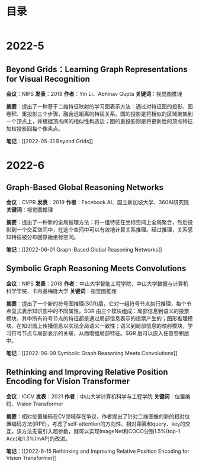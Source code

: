 # 目录
```toc
```

# 2022-5
## Beyond Grids：Learning Graph Representations for Visual Recognition
**会议**：NIPS
**发表**：2018
**作者**：Yin Li、Abhinav Gupta
**关键词**：视觉图推理

**摘要**：提出了一种基于二维特征映射的学习图表示方法：通过对特征图的投影、图卷积、重投影三个步骤，融合远距离的特征关系。图的投影是将相似的区域聚集到一个顶点上，并根据顶点间的相似性构造边；图的重投影则是将更新后的顶点特征加权投影回每个像素点。

**笔记**：[[2022-05-31 Beyond Grids]]

# 2022-6
## Graph-Based Global Reasoning Networks
**会议**：CVPR
**发表**：2019
**作者**：Facebook AI、国立新加坡大学、360AI研究院
**关键词**：视觉图推理

**摘要**：提出了一种新的全局推理方法：将一组特征在坐标空间上全局聚合，然后投影到一个交互空间中，在这个空间中可以有效地计算关系推理。经过推理，关系感知特征被分布回原始坐标空间。

**笔记**：[[2022-06-01 Graph-Based Global Reasoning Networks]]

## Symbolic Graph Reasoning Meets Convolutions
**会议**：NIPS
**发表**：2018
**作者**：中山大学智能工程学院、中山大学数据与计算机科学学院、卡内基梅隆大学
**关键词**：视觉图推理

**摘要**：提出了一个新的符号图推理(SGR)层，它对一组符号节点执行推理，每个节点显式表示知识图中的不同属性。SGR 由三个模块组成：局部信息到语义的投票模块，其中所有符号节点的特征都是通过局部信息表示的投票产生的；图形推理模块，在知识图上传播信息以实现全局语义一致性；语义到局部信息的映射模块，学习符号节点与局部表示的关联，从而增强局部特征。SGR 层可以嵌入任意卷积层中。

**笔记**：[[2022-06-09 Symbolic Graph Reasoning Meets Convolutions]]

## Rethinking and Improving Relative Position Encoding for Vision Transformer
**会议**：ICCV
**发表**：2021
**作者**：中山大学计算机科学与工程学院
**关键词**：位置编码、Vision Transformer

**摘要**：相对位置编码在CV领域存在争议，作者提出了针对二维图像的新的相对位置编码方法(iRPE)，考虑了self-attention的方向性、相对距离和query、key的交互。该方法无需引入超参数，就可以实现ImageNet和COCO分别1.5%(top-1 Acc)和1.3%(mAP)的改进。

**笔记**：[[2022-6-15 Rethinking and Improving Relative Position Encoding for Vision Transformer]]